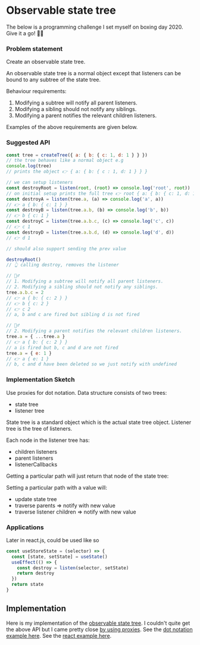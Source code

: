 # Observable state tree

The below is a programming challenge I set myself on boxing day 2020. Give it a go! 🎄🎅

### Problem statement

Create an observable state tree.

An observable state tree is a normal object except that listeners can
be bound to any subtree of the state tree.

Behaviour requirements:

1. Modifying a subtree will notify all parent listeners.
2. Modifying a sibling should not notify any siblings.
3. Modifying a parent notifies the relevant children listeners.

Examples of the above requirements are given below.

### Suggested API

```js
const tree = createTree({ a: { b: { c: 1, d: 1 } } })
// the tree behaves like a normal object e.g
console.log(tree)
// prints the object 👉 { a: { b: { c : 1, d: 1 } } }

// we can setup listeners
const destroyRoot = listen(root, (root) => console.log('root', root))
// on initial setup prints the full tree 👉 root { a: { b: { c: 1, d: 1 } } }
const destroyA = listen(tree.a, (a) => console.log('a', a))
// 👉 a { b: { c: 1 } }
const destroyB = listen(tree.a.b, (b) => console.log('b', b))
// 👉 b { c: 1 }
const destroyC = listen(tree.a.b.c, (c) => console.log('c', c))
// 👉 c 1
const destroyD = listen(tree.a.b.d, (d) => console.log('d', d))
// 👉 d 1

// should also support sending the prev value

destroyRoot()
// 👆 calling destroy, removes the listener

// 🙋‍♂️
// 1. Modifying a subtree will notify all parent listeners.
// 2. Modifying a sibling should not notify any siblings.
tree.a.b.c = 2
// 👉 a { b: { c: 2 } }
// 👉 b { c: 2 }
// 👉 c 2
// a, b and c are fired but sibling d is not fired

// 🙋‍♂️
// 2. Modifying a parent notifies the relevant children listeners.
tree.a = { ...tree.a }
// 👉 a { b: { c: 2 } }
// a is fired but b, c and d are not fired
tree.a = { e: 1 }
// 👉 a { e: 1 }
// b, c and d have been deleted so we just notify with undefined
```

### Implementation Sketch

Use proxies for dot notation.
Data structure consists of two trees:

- state tree
- listener tree

State tree is a standard object which is the actual state tree object.
Listener tree is the tree of listeners.

Each node in the listener tree has:

- children listeners
- parent listeners
- listenerCallbacks

Getting a particular path will just return that node of the state tree:

Setting a particular path with a value will:

- update state tree
- traverse parents => notify with new value
- traverse listener children => notify with new value

### Applications

Later in react.js, could be used like so

```js
const useStoreState = (selector) => {
  const [state, setState] = useState()
  useEffect(() => {
    const destroy = listen(selector, setState)
    return destroy
  })
  return state
}
```

## Implementation

Here is my implementation of the [observable state tree](https://github.com/mfbx9da4/observable-state-tree/blob/main/observableStateTree/observableStateTree.ts#L13). I couldn't quite get the above API but I came pretty close [by using proxies](https://github.com/mfbx9da4/observable-state-tree/blob/main/observableStateTree/dotNotationProxy.ts). See the [dot notation example here](https://github.com/mfbx9da4/observable-state-tree/blob/main/pages/dotNotationExample.tsx). See the [react example here](https://github.com/mfbx9da4/observable-state-tree/blob/main/pages/reactExample.tsx).
